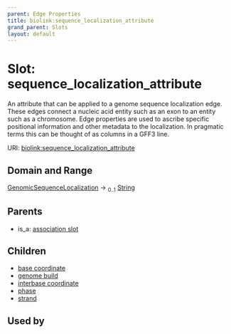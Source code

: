 ```yaml
---
parent: Edge Properties
title: biolink:sequence_localization_attribute
grand_parent: Slots
layout: default
---
```


# Slot: sequence_localization_attribute


An attribute that can be applied to a genome sequence localization edge. These edges connect a nucleic acid entity such as an exon to an entity such as a chromosome. Edge properties are used to ascribe specific positional information and other metadata to the localization. In pragmatic terms this can be thought of as columns in a GFF3 line.

URI: [biolink:sequence_localization_attribute](https://w3id.org/biolink/vocab/sequence_localization_attribute)

## Domain and Range

[GenomicSequenceLocalization](GenomicSequenceLocalization.md) ->  <sub>0..1</sub> [String](types/String.md)

## Parents

 *  is_a: [association slot](association_slot.md)

## Children

 *  [base coordinate](base_coordinate.md)
 *  [genome build](genome_build.md)
 *  [interbase coordinate](interbase_coordinate.md)
 *  [phase](phase.md)
 *  [strand](strand.md)

## Used by

